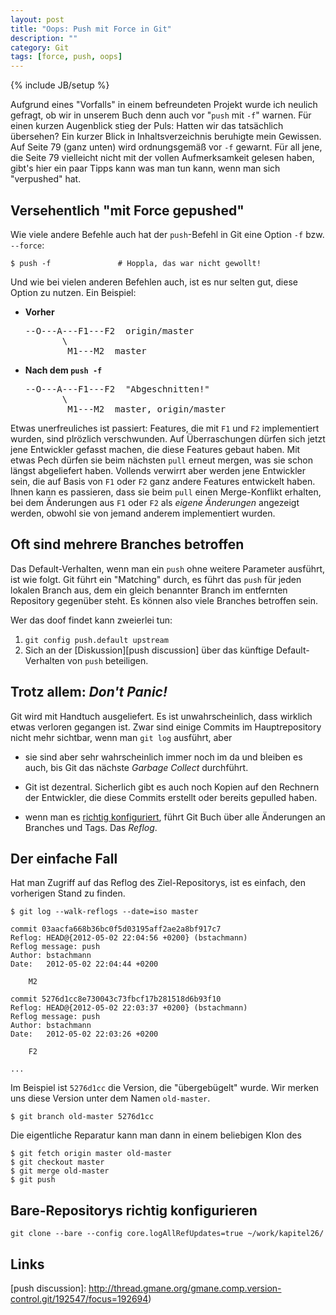 ```yaml
---
layout: post
title: "Oops: Push mit Force in Git"
description: ""
category: Git
tags: [force, push, oops]
---
```

{% include JB/setup %}

Aufgrund eines "Vorfalls" in einem befreundeten Projekt wurde ich
neulich gefragt, ob wir in unserem Buch denn auch vor "`push` mit `-f`" 
warnen. Für einen kurzen Augenblick stieg der Puls: Hatten wir das tatsächlich 
übersehen? Ein kurzer Blick in Inhaltsverzeichnis beruhigte mein Gewissen. 
Auf Seite 79 (ganz unten) wird ordnungsgemäß vor `-f` gewarnt.
Für all jene, die Seite 79 vielleicht nicht mit der vollen Aufmerksamkeit
gelesen haben, gibt's hier ein paar Tipps kann was man tun kann, wenn 
man sich "verpushed" hat.

Versehentlich "mit Force gepushed"
----------------------------------

Wie viele andere Befehle auch hat der `push`-Befehl in Git eine Option `-f` 
bzw. `--force`:

	$ push -f               # Hoppla, das war nicht gewollt!

Und wie bei vielen anderen Befehlen auch, ist es nur selten 
gut, diese Option zu nutzen. Ein Beispiel:

 * **Vorher** 
   <pre>
   --O---A---F1---F2  origin/master
          \
           M1---M2  master   
   </pre>

 * **Nach dem `push -f`** 
   <pre>
   --O---A---F1---F2  "Abgeschnitten!"
          \
           M1---M2  master, origin/master   
   </pre>

Etwas unerfreuliches ist passiert: Features, die mit `F1` und `F2`
implementiert wurden, sind plrözlich verschwunden.
Auf Überraschungen dürfen sich jetzt jene Entwickler gefasst machen,
die diese Features gebaut haben. Mit etwas Pech dürfen sie beim nächsten 
`pull` erneut mergen, was sie schon längst abgeliefert haben.
Vollends verwirrt aber werden jene Entwickler sein,
die auf Basis von `F1` oder `F2` ganz andere Features entwickelt haben.
Ihnen kann es passieren, dass sie beim `pull` einen Merge-Konflikt 
erhalten, bei dem Änderungen aus `F1` oder `F2`
als *eigene Änderungen* angezeigt werden, obwohl
sie von jemand anderem implementiert wurden.

Oft sind mehrere Branches betroffen
-----------------------------------

Das Default-Verhalten, wenn man ein `push` ohne weitere Parameter
ausführt, ist wie folgt. Git führt ein "Matching" durch,
es führt das `push` für jeden lokalen Branch aus, 
dem ein gleich benannter Branch im entfernten Repository gegenüber steht.
Es können also viele Branches betroffen sein.

Wer das doof findet kann zweierlei tun: 

 1. `git config push.default upstream`
 2. Sich an der [Diskussion][push discussion]
    über das künftige Default-Verhalten von `push` beteiligen.

Trotz allem: *Don't Panic!* 
---------------------------

Git wird mit Handtuch ausgeliefert. Es ist unwahrscheinlich, 
dass wirklich etwas verloren gegangen ist.
Zwar sind einige Commits im Hauptrepository nicht mehr sichtbar,
wenn man `git log` ausführt, aber

 * sie sind aber sehr wahrscheinlich immer noch im da 
   und bleiben es auch, bis Git das nächste *Garbage Collect* durchführt.
   
 * Git ist dezentral. Sicherlich gibt es auch noch Kopien auf den Rechnern
   der Entwickler, die diese Commits erstellt oder bereits gepulled haben.
   
 * wenn man es [richtig konfiguriert](#configure-reflog),
   führt Git Buch über alle Änderungen an Branches und
   Tags. Das *Reflog*.
   
Der einfache Fall
----------------- 
 
Hat man Zugriff auf das Reflog des Ziel-Repositorys, ist es einfach, den
vorherigen Stand zu finden.
  
	$ git log --walk-reflogs --date=iso master

	commit 03aacfa668b36bc0f5d03195aff2ae2a8bf917c7
	Reflog: HEAD@{2012-05-02 22:04:56 +0200} (bstachmann)
	Reflog message: push
	Author: bstachmann
	Date:   2012-05-02 22:04:44 +0200
	
	    M2
	
	commit 5276d1cc8e730043c73fbcf17b281518d6b93f10
	Reflog: HEAD@{2012-05-02 22:03:37 +0200} (bstachmann)
	Reflog message: push
	Author: bstachmann
	Date:   2012-05-02 22:03:26 +0200
	
	    F2

	...

Im Beispiel ist `5276d1cc` die Version, die "übergebügelt"
wurde. Wir merken uns diese Version unter dem Namen 
`old-master`.

    $ git branch old-master 5276d1cc

Die eigentliche Reparatur kann man dann in einem beliebigen
Klon des 
    
    $ git fetch origin master old-master
    $ git checkout master
	$ git merge old-master
	$ git push


Bare-Repositorys richtig konfigurieren    <a id="configure-reflog"/>
--------------------------------------

	git clone --bare --config core.logAllRefUpdates=true ~/work/kapitel26/	
	
	
Links
-----

  [1]: http://stackoverflow.com/questions/3876206/how-do-i-view-a-git-repos-recieve-history "asfd"
  [2]: http://stackoverflow.com/questions/6140083/how-to-create-reflogs-information-in-an-existing-bare-repository
  [3]: http://sitaramc.github.com/concepts/reflog.html
  [4]: http://gitready.com/intermediate/2009/02/09/reflog-your-safety-net.html
  [5]: http://de.gitready.com/advanced/2009/01/17/restoring-lost-commits.html
  [push discussion]: http://thread.gmane.org/gmane.comp.version-control.git/192547/focus=192694)
